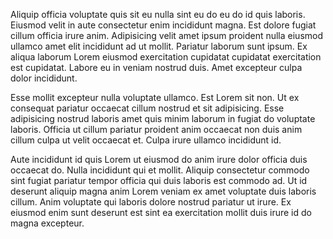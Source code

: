Aliquip officia voluptate quis sit eu nulla sint eu do eu do id quis laboris. Eiusmod velit in aute consectetur enim incididunt magna. Est dolore fugiat cillum officia irure anim. Adipisicing velit amet ipsum proident nulla eiusmod ullamco amet elit incididunt ad ut mollit. Pariatur laborum sunt ipsum. Ex aliqua laborum Lorem eiusmod exercitation cupidatat cupidatat exercitation est cupidatat. Labore eu in veniam nostrud duis. Amet excepteur culpa dolor incididunt.

Esse mollit excepteur nulla voluptate ullamco. Est Lorem sit non. Ut ex consequat pariatur occaecat cillum nostrud et sit adipisicing. Esse adipisicing nostrud laboris amet quis minim laborum in fugiat do voluptate laboris. Officia ut cillum pariatur proident anim occaecat non duis anim cillum culpa ut velit occaecat et. Culpa irure ullamco incididunt id.

Aute incididunt id quis Lorem ut eiusmod do anim irure dolor officia duis occaecat do. Nulla incididunt qui et mollit. Aliquip consectetur commodo sint fugiat pariatur tempor officia qui duis laboris est commodo ad. Ut id deserunt aliquip magna anim Lorem veniam ex amet voluptate duis laboris cillum. Anim voluptate qui laboris dolore nostrud pariatur ut irure. Ex eiusmod enim sunt deserunt est sint ea exercitation mollit duis irure id do magna excepteur.